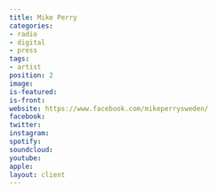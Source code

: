 ```yaml
---
title: Mike Perry
categories:
- radio
- digital
- press
tags:
- artist
position: 2
image: 
is-featured: 
is-front: 
website: https://www.facebook.com/mikeperrysweden/
facebook: 
twitter: 
instagram: 
spotify: 
soundcloud: 
youtube: 
apple: 
layout: client
---
```


